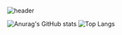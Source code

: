 ![header](https://capsule-render.vercel.app/api?type=waving&color=70faac&height=260&section=header&text=KIMSEONMI&fontSizew44)






![Anurag's GitHub stats](https://github-readme-stats.vercel.app/api?username=seon-mikim&show_icons=true&theme=tokyonight&text_color=c6f5cd&ring_color=70faac)
![Top Langs](https://github-readme-stats.vercel.app/api/top-langs/?username=seon-mikim&layout=compact)


